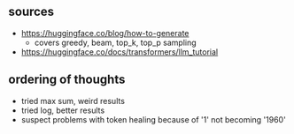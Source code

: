 ## sources
- https://huggingface.co/blog/how-to-generate
    - covers greedy, beam, top_k, top_p sampling
- https://huggingface.co/docs/transformers/llm_tutorial


## ordering of thoughts
- tried max sum, weird results
- tried log, better results
- suspect problems with token healing because of '1' not becoming '1960'